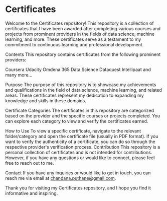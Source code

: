 # Certificates

Welcome to the Certificates repository! This repository is a collection of certificates that I have been awarded after completing various courses and projects from prominent providers in the fields of data science, machine learning, and more. These certificates serve as a testament to my commitment to continuous learning and professional development.

Contents
This repository contains certificates from the following prominent providers:

Coursera
Udacity
Omdena
365 Data Science
Dataquest
Intellipaat
and many more...

Purpose
The purpose of this repository is to showcase my achievements and qualifications in the field of data science, machine learning, and related areas. These certificates represent my dedication to expanding my knowledge and skills in these domains.

Certificate Categories
The certificates in this repository are categorized based on the provider and the specific courses or projects completed. You can explore each category to view and verify the certificates earned.

How to Use
To view a specific certificate, navigate to the relevant folder/category and open the certificate file (usually in PDF format).
If you want to verify the authenticity of a certificate, you can do so through the respective provider's verification process.
Contribution
This repository is a personal collection of certificates and is not intended for contributions. However, if you have any questions or would like to connect, please feel free to reach out to me.

Contact
If you have any inquiries or would like to get in touch, you can reach me via email at chandana.puthane@gmail.com.

Thank you for visiting my Certificates repository, and I hope you find it informative and inspiring.
